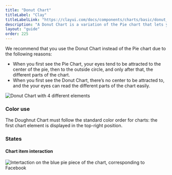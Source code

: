 ```yaml
---
title: "Donut Chart"
titleLabel: "Clay"
titleLabelLink: "https://clayui.com/docs/components/charts/basic/donut_chart.html"
description: "A Donut Chart is a variation of the Pie chart that lets you divide data by numerical proportions of a total value."
layout: "guide"
order: 225
---
```


We recommend that you use the Donut Chart instead of the Pie chart due to the following reasons:
* When you first see the Pie Chart, your eyes tend to be attracted to the center of the pie, then to the outside circle, and only after that, the different parts of the chart.
* When you first see the Donut Chart, there’s no center to be attracted to, and the your eyes can read the different parts of the chart easily.

![Donut Chart with 4 different elements](/images/lexicon/ChartDoughnut.png)

### Color use

The Doughnut Chart must follow the standard color order for charts: the first chart element is displayed in the top-right position.

### States

#### Chart item interaction
![Intertaction on the blue pie piece of the chart, corresponding to Facebook](/images/lexicon/ChartDoughnutItemSel.png)



